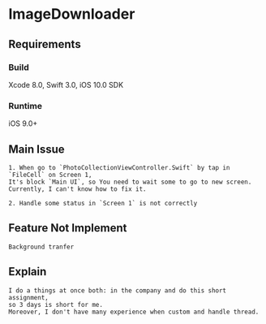 # ImageDownloader

## Requirements

### Build

Xcode 8.0, Swift 3.0, iOS 10.0 SDK

### Runtime

iOS 9.0+

## Main Issue
    1. When go to `PhotoCollectionViewController.Swift` by tap in `FileCell` on Screen 1,
    It's block `Main UI`, so You need to wait some to go to new screen.
    Currently, I can't know how to fix it.

    2. Handle some status in `Screen 1` is not correctly
## Feature Not Implement
    Background tranfer

## Explain
    I do a things at once both: in the company and do this short assignment,
    so 3 days is short for me.
    Moreover, I don't have many experience when custom and handle thread.
